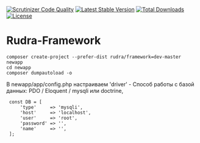 [![Scrutinizer Code Quality](https://scrutinizer-ci.com/g/Jagepard/Rudra-Framework/badges/quality-score.png?b=master)](https://scrutinizer-ci.com/g/Jagepard/Rudra-Framework/?branch=master)
[![Latest Stable Version](https://poser.pugx.org/rudra/framework/v/stable)](https://packagist.org/packages/rudra/framework)
[![Total Downloads](https://poser.pugx.org/rudra/framework/downloads)](https://packagist.org/packages/rudra/framework)
[![License](https://poser.pugx.org/rudra/framework/license)](https://packagist.org/packages/rudra/framework)
# Rudra-Framework

    composer create-project --prefer-dist rudra/framework=dev-master newapp
    cd newapp
    composer dumpautoload -o

В newapp/app/config.php настраиваем
'driver' - Способ работы с базой данных:
 PDO / Eloquent / mysqli или doctrine,
 
     const DB = [
         'type'     => 'mysqli',
         'host'     => 'localhost',
         'user'     => 'root',
         'password' => '',
         'name'     => '',
     ];
